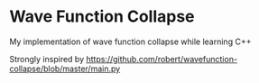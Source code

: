 # Wave Function Collapse
My implementation of wave function collapse while learning C++

Strongly inspired by https://github.com/robert/wavefunction-collapse/blob/master/main.py
